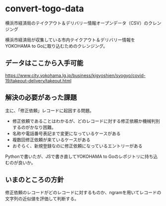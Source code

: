 # convert-togo-data
横浜市経済局のテイクアウト＆デリバリー情報オープンデータ（CSV）のクレンジング

横浜市経済局が収集している市内テイクアウト＆デリバリー情報を　YOKOHAMA to Goに取り込むためのクレンジング。

## データはここから入手可能

https://www.city.yokohama.lg.jp/business/kigyoshien/syogyo/covid-19/takeout-delivery/takeout.html

## 解決の必要があった課題

主に、「修正依頼」レコードに起因する問題。

- 修正依頼であることはわかるが、どのレコードに対する修正依頼か機械判別するのがかなり困難。
- 名称や電話番号表記まで変更になっているケースがある
- 複数回修正依頼が来ているケースがある
- おそらく、新規登録なのに修正依頼になっているエントリーがある

Pythonで書いたが、JSで書き直してYOKOHAMA to Goのレポジトリに持ち込むのが良いか。

## いまのところの方針

修正依頼のレコードがどのレコードに対するものか、ngramを用いてレコードの文字列の近似値を評価して判断する。
